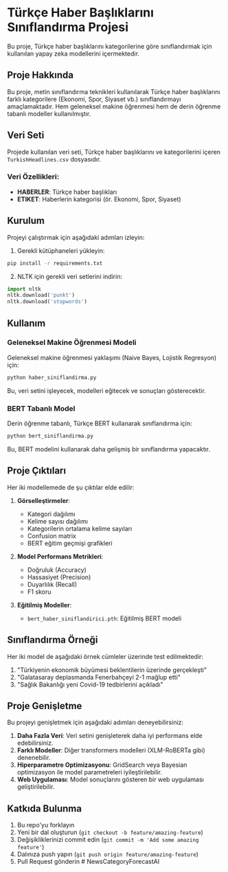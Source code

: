 # Türkçe Haber Başlıklarını Sınıflandırma Projesi

Bu proje, Türkçe haber başlıklarını kategorilerine göre sınıflandırmak için kullanılan yapay zeka modellerini içermektedir.

## Proje Hakkında

Bu proje, metin sınıflandırma teknikleri kullanılarak Türkçe haber başlıklarını farklı kategorilere (Ekonomi, Spor, Siyaset vb.) sınıflandırmayı amaçlamaktadır. Hem geleneksel makine öğrenmesi hem de derin öğrenme tabanlı modeller kullanılmıştır.

## Veri Seti

Projede kullanılan veri seti, Türkçe haber başlıklarını ve kategorilerini içeren `TurkishHeadlines.csv` dosyasıdır.

### Veri Özellikleri:
- **HABERLER**: Türkçe haber başlıkları
- **ETIKET**: Haberlerin kategorisi (ör. Ekonomi, Spor, Siyaset)

## Kurulum

Projeyi çalıştırmak için aşağıdaki adımları izleyin:

1. Gerekli kütüphaneleri yükleyin:
```bash
pip install -r requirements.txt
```

2. NLTK için gerekli veri setlerini indirin:
```python
import nltk
nltk.download('punkt')
nltk.download('stopwords')
```

## Kullanım

### Geleneksel Makine Öğrenmesi Modeli

Geleneksel makine öğrenmesi yaklaşımı (Naive Bayes, Lojistik Regresyon) için:

```bash
python haber_siniflandirma.py
```

Bu, veri setini işleyecek, modelleri eğitecek ve sonuçları gösterecektir.

### BERT Tabanlı Model

Derin öğrenme tabanlı, Türkçe BERT kullanarak sınıflandırma için:

```bash
python bert_siniflandirma.py
```

Bu, BERT modelini kullanarak daha gelişmiş bir sınıflandırma yapacaktır.

## Proje Çıktıları

Her iki modellemede de şu çıktılar elde edilir:

1. **Görselleştirmeler**:
   - Kategori dağılımı
   - Kelime sayısı dağılımı
   - Kategorilerin ortalama kelime sayıları
   - Confusion matrix
   - BERT eğitim geçmişi grafikleri

2. **Model Performans Metrikleri**:
   - Doğruluk (Accuracy)
   - Hassasiyet (Precision)
   - Duyarlılık (Recall)
   - F1 skoru

3. **Eğitilmiş Modeller**:
   - `bert_haber_siniflandirici.pth`: Eğitilmiş BERT modeli

## Sınıflandırma Örneği

Her iki model de aşağıdaki örnek cümleler üzerinde test edilmektedir:

1. "Türkiyenin ekonomik büyümesi beklentilerin üzerinde gerçekleşti"
2. "Galatasaray deplasmanda Fenerbahçeyi 2-1 mağlup etti"
3. "Sağlık Bakanlığı yeni Covid-19 tedbirlerini açıkladı"

## Proje Genişletme

Bu projeyi genişletmek için aşağıdaki adımları deneyebilirsiniz:

1. **Daha Fazla Veri**: Veri setini genişleterek daha iyi performans elde edebilirsiniz.
2. **Farklı Modeller**: Diğer transformers modelleri (XLM-RoBERTa gibi) denenebilir.
3. **Hiperparametre Optimizasyonu**: GridSearch veya Bayesian optimizasyon ile model parametreleri iyileştirilebilir.
4. **Web Uygulaması**: Model sonuçlarını gösteren bir web uygulaması geliştirilebilir.

## Katkıda Bulunma

1. Bu repo'yu forklayın
2. Yeni bir dal oluşturun (`git checkout -b feature/amazing-feature`)
3. Değişikliklerinizi commit edin (`git commit -m 'Add some amazing feature'`)
4. Dalınıza push yapın (`git push origin feature/amazing-feature`)
5. Pull Request gönderin #   N e w s C a t e g o r y F o r e c a s t A I  
 